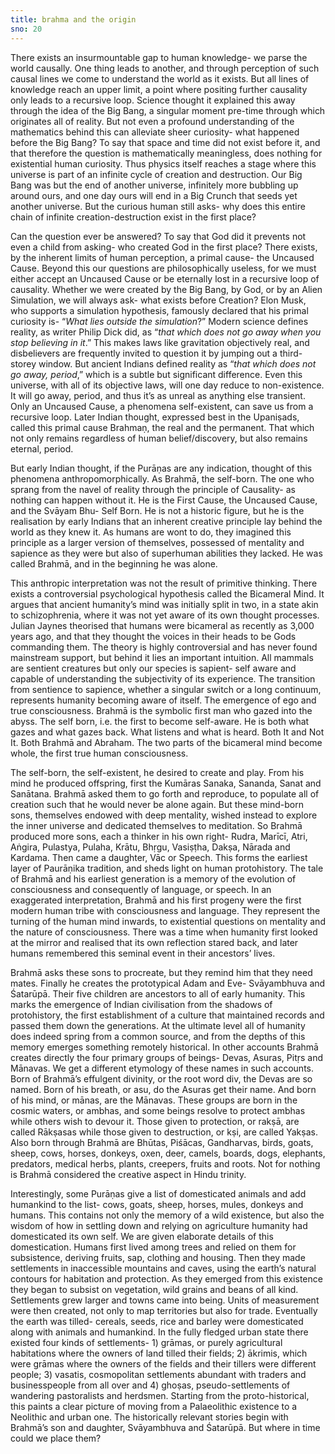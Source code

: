 ```yaml
---
title: brahma and the origin
sno: 20
---
```


There exists an insurmountable gap to human knowledge- we parse the world causally. One thing leads to another, and through perception of such causal lines we come to understand the world as it exists. But all lines of knowledge reach an upper limit, a point where positing further causality only leads to a recursive loop. Science thought it explained this away through the idea of the Big Bang, a singular moment pre-time through which originates all of reality. But not even a profound understanding of the mathematics behind this can alleviate sheer curiosity- what happened before the Big Bang? To say that space and time did not exist before it, and that therefore the question is mathematically meaningless, does nothing for existential human curiosity. Thus physics itself reaches a stage where this universe is part of an infinite cycle of creation and destruction. Our Big Bang was but the end of another universe, infinitely more bubbling up around ours, and one day ours will end in a Big Crunch that seeds yet another universe. But the curious human still asks- why does this entire chain of infinite creation-destruction exist in the first place?

Can the question ever be answered? To say that God did it prevents not even a child from asking- who created God in the first place? There exists, by the inherent limits of human perception, a primal cause- the Uncaused Cause. Beyond this our questions are philosophically useless, for we must either accept an Uncaused Cause or be eternally lost in a recursive loop of causality. Whether we were created by the Big Bang, by God, or by an Alien Simulation, we will always ask- what exists before Creation? Elon Musk, who supports a simulation hypothesis, famously declared that his primal curiosity is- “*What lies outside the simulation*?” Modern science defines reality, as writer Philip Dick did, as “*that which does not go away when you stop believing in it*.” This makes laws like gravitation objectively real, and disbelievers are frequently invited to question it by jumping out a third-storey window. But ancient Indians defined reality as “*that which does not go away, period*,” which is a subtle but significant difference. Even this universe, with all of its objective laws, will one day reduce to non-existence. It will go away, period, and thus it’s as unreal as anything else transient. Only an Uncaused Cause, a phenomena self-existent, can save us from a recursive loop. Later Indian thought, expressed best in the Upaniṣads, called this primal cause Brahmaṇ, the real and the permanent. That which not only remains regardless of human belief/discovery, but also remains eternal, period.

But early Indian thought, if the Purāṇas are any indication, thought of this phenomena anthropomorphically. As Brahmā, the self-born. The one who sprang from the navel of reality through the principle of Causality- as nothing can happen without it. He is the First Cause, the Uncaused Cause, and the Svāyam Bhu- Self Born. He is not a historic figure, but he is the realisation by early Indians that an inherent creative principle lay behind the world as they knew it. As humans are wont to do, they imagined this principle as a larger version of themselves, possessed of mentality and sapience as they were but also of superhuman abilities they lacked. He was called Brahmā, and in the beginning he was alone.

This anthropic interpretation was not the result of primitive thinking. There exists a controversial psychological hypothesis called the Bicameral Mind. It argues that ancient humanity’s mind was initially split in two, in a state akin to schizophrenia, where it was not yet aware of its own thought processes. Julian Jaynes theorised that humans were bicameral as recently as 3,000 years ago, and that they thought the voices in their heads to be Gods commanding them. The theory is highly controversial and has never found mainstream support, but behind it lies an important intuition. All mammals are sentient creatures but only our species is sapient- self aware and capable of understanding the subjectivity of its experience. The transition from sentience to sapience, whether a singular switch or a long continuum, represents humanity becoming aware of itself. The emergence of ego and true consciousness. Brahmā is the symbolic first man who gazed into the abyss. The self born, i.e. the first to become self-aware. He is both what gazes and what gazes back. What listens and what is heard. Both It and Not It. Both Brahmā and Abraham. The two parts of the bicameral mind become whole, the first true human consciousness.

The self-born, the self-existent, he desired to create and play. From his mind he produced offspring, first the Kumāras Sanaka, Sananda, Sanat and Sanātana. Brahmā asked them to go forth and reproduce, to populate all of creation such that he would never be alone again. But these mind-born sons, themselves endowed with deep mentality, wished instead to explore the inner universe and dedicated themselves to meditation. So Brahmā produced more sons, each a thinker in his own right- Rudra, Marīcī, Atri, Aṅgira, Pulastya, Pulaha, Krātu, Bhṛgu, Vasiṣṭha, Dakṣa, Nārada and Kardama. Then came a daughter, Vāc or Speech. This forms the earliest layer of Paurāṇika tradition, and sheds light on human protohistory. The tale of Brahmā and his earliest generation is a memory of the evolution of consciousness and consequently of language, or speech. In an exaggerated interpretation, Brahmā and his first progeny were the first modern human tribe with consciousness and language. They represent the turning of the human mind inwards, to existential questions on mentality and the nature of consciousness. There was a time when humanity first looked at the mirror and realised that its own reflection stared back, and later humans remembered this seminal event in their ancestors’ lives.

Brahmā asks these sons to procreate, but they remind him that they need mates. Finally he creates the prototypical Adam and Eve- Svāyambhuva and Śatarūpā. Their five children are ancestors to all of early humanity. This marks the emergence of Indian civilisation from the shadows of protohistory, the first establishment of a culture that maintained records and passed them down the generations. At the ultimate level all of humanity does indeed spring from a common source, and from the depths of this memory emerges something remotely historical. In other accounts Brahmā creates directly the four primary groups of beings- Devas, Asuras, Pitṛs and Mānavas. We get a different etymology of these names in such accounts. Born of Brahmā’s effulgent divinity, or the root word div, the Devas are so named. Born of his breath, or asu, do the Asuras get their name. And born of his mind, or mānas, are the Mānavas. These groups are born in the cosmic waters, or ambhas, and some beings resolve to protect ambhas while others wish to devour it. Those given to protection, or rakṣā, are called Rākṣasas while those given to destruction, or kṣi, are called Yakṣas. Also born through Brahmā are Bhūtas, Piśācas, Gandharvas, birds, goats, sheep, cows, horses, donkeys, oxen, deer, camels, boards, dogs, elephants, predators, medical herbs, plants, creepers, fruits and roots. Not for nothing is Brahmā considered the creative aspect in Hindu trinity.

Interestingly, some Purāṇas give a list of domesticated animals and add humankind to the list- cows, goats, sheep, horses, mules, donkeys and humans. This contains not only the memory of a wild existence, but also the wisdom of how in settling down and relying on agriculture humanity had domesticated its own self. We are given elaborate details of this domestication. Humans first lived among trees and relied on them for subsistence, deriving fruits, sap, clothing and housing. Then they made settlements in inaccessible mountains and caves, using the earth’s natural contours for habitation and protection. As they emerged from this existence they began to subsist on vegetation, wild grains and beans of all kind. Settlements grew larger and towns came into being. Units of measurement were then created, not only to map territories but also for trade. Eventually the earth was tilled- cereals, seeds, rice and barley were domesticated along with animals and humankind. In the fully fledged urban state there existed four kinds of settlements- 1) grāmas, or purely agricultural habitations where the owners of land tilled their fields; 2) ākrimis, which were grāmas where the owners of the fields and their tillers were different people; 3) vasatis, cosmopolitan settlements abundant with traders and businesspeople from all over and 4) ghoṣas, pseudo-settlements of wandering pastoralists and herdsmen. Starting from the proto-historical, this paints a clear picture of moving from a Palaeolithic existence to a Neolithic and urban one. The historically relevant stories begin with Brahmā’s son and daughter, Svāyambhuva and Śatarūpā. But where in time could we place them?